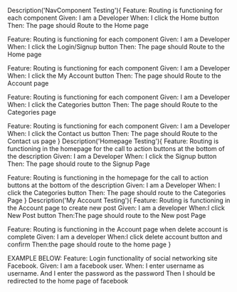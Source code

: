
Description('NavComponent Testing'){
Feature: Routing is functioning for each component
Given: I am a Developer
When:  I click the Home button
Then: The page should Route to the Home page 

Feature: Routing is functioning for each component
Given: I am a Developer
When:  I click the Login/Signup button
Then: The page should Route to the Home page 

Feature: Routing is functioning for each component
Given: I am a Developer
When:  I click the My Account button
Then: The page should Route to the Account page 

Feature: Routing is functioning for each component
Given: I am a Developer
When:  I click the Categories button
Then: The page should Route to the Categories page 

Feature: Routing is functioning for each component
Given: I am a Developer
When:  I click the Contact us button
Then: The page should Route to the Contact us page 
}
Description('Homepage Testing'){
Feature: Routing is functioning in the homepage for the call to action buttons at the bottom of the description
Given: I am a Developer
When: I click the Signup button
Then: The page should route to the Signup Page 

Feature: Routing is functioning in the homepage for the call to action buttons at the bottom of the description
Given: I am a Developer
When: I click the Categories button
Then: The page should route to the Categories Page 
}
Description('My Account Testing'){
Feature: Routing is functioning in the Account page to create new post
Given: I am a developer
When:I click New Post button
Then:The page should route to the New post Page 

Feature: Routing is functioning in the Account page when delete account is complete
Given: I am a developer
When:I click delete account button and confirm
Then:the page should route to the home page
}


EXAMPLE BELOW:
Feature:  Login functionality of social networking site Facebook. 
Given:  I am a facebook user. 
When: I enter username as username. 
And I enter the password as the password 
Then I should be redirected to the home page of facebook 
